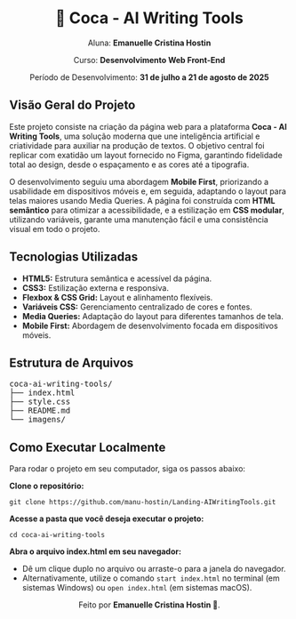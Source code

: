 <div align="center">
  <h1>🚀 Coca - AI Writing Tools</h1>
  <p>Aluna: <strong>Emanuelle Cristina Hostin</strong></p>
  <p>Curso: <strong>Desenvolvimento Web Front-End</strong></p>
  <p>Período de Desenvolvimento: <strong>31 de julho a 21 de agosto de 2025</strong></p>
</div>

<h2>Visão Geral do Projeto</h2>
<p>Este projeto consiste na criação da página web para a plataforma <strong>Coca - AI Writing Tools</strong>, uma solução moderna que une inteligência artificial e criatividade para auxiliar na produção de textos. O objetivo central foi replicar com exatidão um layout fornecido no Figma, garantindo fidelidade total ao design, desde o espaçamento e as cores até a tipografia.</p>
<p>O desenvolvimento seguiu uma abordagem <strong>Mobile First</strong>, priorizando a usabilidade em dispositivos móveis e, em seguida, adaptando o layout para telas maiores usando Media Queries. A página foi construída com <strong>HTML semântico</strong> para otimizar a acessibilidade, e a estilização em <strong>CSS modular</strong>, utilizando variáveis, garante uma manutenção fácil e uma consistência visual em todo o projeto.</p>

<h2>Tecnologias Utilizadas</h2>
<ul>
  <li><strong>HTML5:</strong> Estrutura semântica e acessível da página.</li>
  <li><strong>CSS3:</strong> Estilização externa e responsiva.</li>
  <li><strong>Flexbox & CSS Grid:</strong> Layout e alinhamento flexíveis.</li>
  <li><strong>Variáveis CSS:</strong> Gerenciamento centralizado de cores e fontes.</li>
  <li><strong>Media Queries:</strong> Adaptação do layout para diferentes tamanhos de tela.</li>
  <li><strong>Mobile First:</strong> Abordagem de desenvolvimento focada em dispositivos móveis.</li>
</ul>

<h2>Estrutura de Arquivos</h2>
<pre>
coca-ai-writing-tools/
├── index.html
├── style.css
├── README.md
└── imagens/
</pre>

<h2>Como Executar Localmente</h2>
<p>Para rodar o projeto em seu computador, siga os passos abaixo:</p>

<p><strong>Clone o repositório:</strong></p>
<pre><code>git clone https://github.com/manu-hostin/Landing-AIWritingTools.git</code></pre>

<p><strong>Acesse a pasta que você deseja executar o projeto:</strong></p>
<pre><code>cd coca-ai-writing-tools</code></pre>

<p><strong>Abra o arquivo index.html em seu navegador:</strong></p>
<ul>
  <li>Dê um clique duplo no arquivo ou arraste-o para a janela do navegador.</li>
  <li>Alternativamente, utilize o comando <code>start index.html</code> no terminal (em sistemas Windows) ou <code>open index.html</code> (em sistemas macOS).</li>
</ul>

<div align="center">
  Feito por <strong>Emanuelle Cristina Hostin 💙</strong>.
</div>

